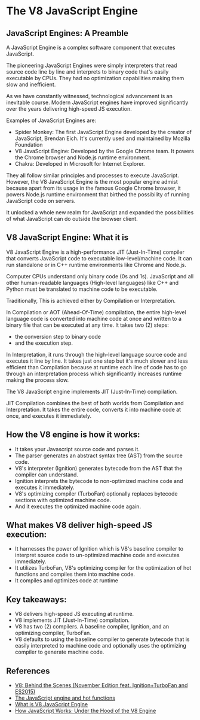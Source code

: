 # The V8 JavaScript Engine

## JavaScript Engines: A Preamble

A JavaScript Engine is a complex software component that executes JavaScript. 

The pioneering JavaScript Engines were simply interpreters that read source code line by line and interprets to binary code that's easily executable by CPUs. They had no optimization capabilities making them slow and inefficient.

As we have constantly witnessed, technological advancement is an inevitable course. Modern JavaScript engines have improved significantly over the years delivering high-speed JS execution.

Examples of JavaScript Engines are:
- Spider Monkey: The first JavaScript Engine developed by the creator of JavaScript, Brendan Eich. It's currently used and maintained by Mozilla Foundation
- V8 JavaScript Engine: Developed by the Google Chrome team. It powers the Chrome browser and Node.js runtime environment.
- Chakra: Developed in Microsoft for Internet Explorer.

They all follow similar principles and processes to execute JavaScript. However, the V8 JavaScript Engine is the most popular engine admist because apart from its usage in the famous Google Chrome browser, it powers Node.js runtime environment that birthed the possibility of running JavaScript code on servers. 

It unlocked a whole new realm for JavaScript and expanded the possibilities of what JavaScript can do outside the browser client.


## V8 JavaScript Engine: What it is

V8 JavaScript Engine is a high-performance JIT (Just-In-Time) compiler that converts JavaScript code to executable low-level/machine code. It can run standalone or in C++ runtime environments like Chrome and Node.js. 

Computer CPUs understand only binary code (0s and 1s). JavaScript and all other human-readable languages (High-level languages) like C++ and Python must be translated to machine code to be executable.

Traditionally, This is achieved either by Compilation or Interpretation.

In Compilation or AOT (Ahead-Of-Time) compilation, the entire high-level language code is converted into machine code at once and written to a binary file that can be executed at any time. It takes two (2) steps:

- the conversion step to binary code
- and the execution step.

In Interpretation, it runs through the high-level language source code and executes it line by line. It takes just one step but it's much slower and less efficient than Compilation because at runtime each line of code has to go through an interpretation process which significantly increases runtime making the process slow.

The V8 JavaScript engine implements JIT (Just-In-Time) compilation.

JIT Compilation combines the best of both worlds from Compilation and Interpretation. It takes the entire code, converts it into machine code at once, and executes it immediately.

## How the V8 engine is how it works:

- It takes your Javascript source code and parses it.
- The parser generates an abstract syntax tree (AST) from the source code.
- V8's interpreter (Ignition) generates bytecode from the AST that the compiler can understand.
- Ignition interprets the bytecode to non-optimized machine code and executes it immediately.
- V8's optimizing compiler (TurboFan) optionally replaces bytecode sections with optimized machine code.
- And it executes the optimized machine code again.

## What makes V8 deliver high-speed JS execution:

- It harnesses the power of Ignition which is V8's baseline compiler to interpret source code to un-optimized machine code and executes immediately.
- It utilizes TurboFan, V8's optimizing compiler for the optimization of hot functions and compiles them into machine code.
- It compiles and optimizes code at runtime

## Key takeaways:

- V8 delivers high-speed JS executing at runtime.
- V8 implements JIT (Just-In-Time) compilation.
- V8 has two (2) compilers. A baseline compiler, Ignition, and an optimizing compiler, TurboFan.
- V8 defaults to using the baseline compiler to generate bytecode that is easily interpreted to machine code and optionally uses the optimizing compiler to generate machine code.

## References

- [V8: Behind the Scenes (November Edition feat. Ignition+TurboFan and ES2015)](https://benediktmeurer.de/2016/11/25/v8-behind-the-scenes-november-edition)
- [The JavaScript engine and hot functions](https://medium.com/@harumhelmy/the-javascript-engine-and-hot-functions-a-beginners-exploration-part-2-f4e351631229)
- [What is V8 JavaScript Engine](https://www.stackpath.com/edge-academy/what-is-v8-javascript-engine/)
- [How JavaScript Works: Under the Hood of the V8 Engine](https://www.freecodecamp.org/news/javascript-under-the-hood-v8/)
